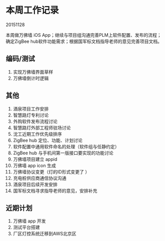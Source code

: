 # 本周工作记录

20151128

本周做万佛墙 iOS App；继续与项目组沟通完善PLM上软件配置、发布的流程；确定ZigBee hub软件功能需求；根据国军标文档指导老师的意见完善项目文档。

## 编码/测试

1. 实现万佛墙界面草样
2. 万佛墙倒计时逻辑

## 其他

1. 酒泉项目工作安排
2. 智慧路灯专利讨论
3. 外购软件发布流程讨论
3. 智慧路灯外部工程师驻场讨论
4. 沈工近期工作优先级排序
5. ZigBee hub 定位、功能、计划讨论
6. 软件配置中通用软件命名的处理（软件组与任静约定）
7. ZigBee hub 与手机间第一版接口要实现的功能讨论
8. 万佛墙项目建立 appid
9. 万佛墙 app icon 生成
10. 万佛墙协议变更（灯的ID形式变更了 ）
11. 充电桩供应商通信协议沟通
12. 酒泉项目后续开发安排
13. 国军标文档寻求指导老师的意见，安排补充

## 近期计划

1. 万佛墙 app 开发
2. 测试平台搭建
3. 厂区灯控系统迁移到AWS北京区
